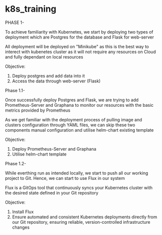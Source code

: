 # k8s_training

PHASE 1-

To achieve familiarity with Kubernetes, we start by deploying two types of deployment which are Postgres for the database and Flask for web-server

All deployment will be deployed on "Minikube" as this is the best way to interect with kubenetes cluster as it will not require any resources on Cloud and fully dependant on local resources

Objective: 

1. Deploy postgres and add data into it
2. Access the data through web-server (Flask)


Phase 1.1-

Once successfully deploy Postgres and Flask, we are trying to add Prometheus-Server and Graphana to monitor our resources with the basic metrics provided by Prometheus

As we get familiar with the deployment process of pulling image and clusters configuration through YAML files, we can skip these two components manual configuration and utilise helm-chart existing template  

Objective: 

1.  Deploy Prometheus-Server and Graphana
2.  Utilise helm-chart template

Phase 1.2-

While everthing run as intended locally, we start to push all our working project to Git. Hence, we can start to use Flux in our system

Flux is a GitOps tool that continuously syncs your Kubernetes cluster with the desired state defined in your Git repository

Objective: 

1. Install Flux
2. Ensure automated and consistent Kubernetes deployments directly from our Git repository, ensuring reliable, version-controlled infrastructure changes
